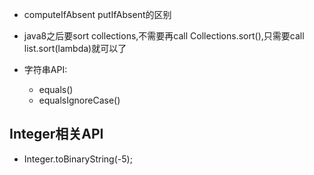 
- computeIfAbsent putIfAbsent的区别


- java8之后要sort collections,不需要再call Collections.sort(),只需要call list.sort(lambda)就可以了

- 字符串API:
  - equals()
  - equalsIgnoreCase()


Integer相关API
-

- Integer.toBinaryString(-5);